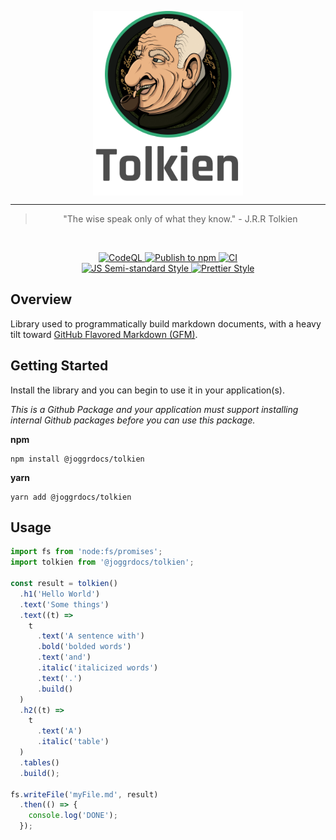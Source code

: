 <div>
    <p align="center">
        <img src="/logo.png" align="center" width="240" />
    </p>
    <hr>
    <blockquote align="center">
        "The wise speak only of what they know." - J.R.R Tolkien
    </blockquote>
</div>

<br>

<p align="center">
  <a href="https://github.com/joggrdocs/tolkien/actions/workflows/github-code-scanning/codeql">
    <img alt="CodeQL" src="https://github.com/joggrdocs/tolkien/actions/workflows/github-code-scanning/codeql/badge.svg">
  </a>
  <a href="https://github.com/joggrdocs/tolkien/actions/workflows/npm-publish.yaml">
    <img alt="Publish to npm" src="https://github.com/joggrdocs/tolkien/actions/workflows/npm-publish.yaml/badge.svg">
  </a>
  <a href="https://github.com/joggrdocs/tolkien/actions/workflows/ci.yaml">
    <img alt="CI" src="https://github.com/joggrdocs/tolkien/actions/workflows/ci.yaml/badge.svg">
  </a>
  <br/>
  <a href="https://github.com/standard/semistandard">
    <img alt="JS Semi-standard Style" src="https://img.shields.io/badge/code%20style-semistandard-brightgreen.svg">
  </a>
  <a href="https://github.com/prettier/prettier">
    <img alt="Prettier Style" src="https://img.shields.io/badge/code_style-prettier-ff69b4.svg?style=flat-square">
  </a>
</p>

## Overview

Library used to programmatically build markdown documents, with a heavy tilt toward [GitHub Flavored Markdown (GFM)](https://github.github.com/gfm/).

## Getting Started

Install the library and you can begin to use it in your application(s).

_This is a Github Package and your application must support installing internal Github packages before you can use this package._

**npm**

```shell
npm install @joggrdocs/tolkien
```

**yarn**

```shell
yarn add @joggrdocs/tolkien
```

## Usage

```typescript
import fs from 'node:fs/promises';
import tolkien from '@joggrdocs/tolkien';

const result = tolkien()
  .h1('Hello World')
  .text('Some things')
  .text((t) => 
    t
      .text('A sentence with')
      .bold('bolded words')
      .text('and')
      .italic('italicized words')
      .text('.')
      .build()
  )
  .h2((t) => 
    t
      .text('A')
      .italic('table')
  )
  .tables()
  .build();

fs.writeFile('myFile.md', result)
  .then(() => {
    console.log('DONE');
  });
```
